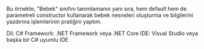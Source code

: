 Bu örnekte, "Bebek" sınıfını tanımlamanın yanı sıra, hem default hem de parametreli constructor kullanarak bebek nesneleri oluşturma ve bilgilerini yazdırma işlemlerinin pratiğini yaptım. 

Dil: C#
Framework: .NET Framework veya .NET Core
IDE: Visual Studio veya başka bir C# uyumlu IDE
